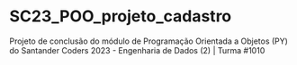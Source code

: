 # SC23_POO_projeto_cadastro
 Projeto de conclusão do módulo de Programação Orientada a Objetos (PY) do Santander Coders 2023 - Engenharia de Dados (2) | Turma #1010
